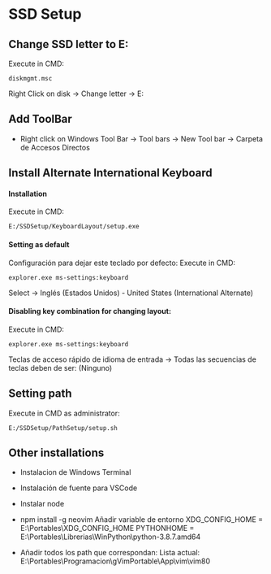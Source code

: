 # SSD Setup
## Change SSD letter to E:

Execute in CMD:

    diskmgmt.msc
Right Click on disk -> Change letter -> E:

## Add ToolBar
- Right click on Windows Tool Bar -> Tool bars -> New Tool bar -> Carpeta de Accesos Directos

## Install Alternate International Keyboard
#### Installation
Execute in CMD:

    E:/SSDSetup/KeyboardLayout/setup.exe

#### Setting as default
Configuración para dejar este teclado por defecto:
Execute in CMD:

    explorer.exe ms-settings:keyboard

Select -> Inglés (Estados Unidos) - United States (International Alternate)
#### Disabling key combination for changing layout:
Execute in CMD:

    explorer.exe ms-settings:keyboard
 Teclas de acceso rápido de idioma de entrada -> Todas las secuencias de teclas deben de ser: (Ninguno)

## Setting path
Execute in CMD as administrator:

    E:/SSDSetup/PathSetup/setup.sh

## Other installations
- Instalacion de Windows Terminal
- Instalación de fuente para VSCode
- Instalar node
- npm install -g neovim
Añadir variable de entorno 
XDG_CONFIG_HOME = E:\Portables\XDG_CONFIG_HOME
PYTHONHOME = E:\Portables\Librerias\WinPython\python-3.8.7.amd64


- Añadir todos los path que correspondan:
Lista actual:
E:\Portables\Programacion\gVimPortable\App\vim\vim80
